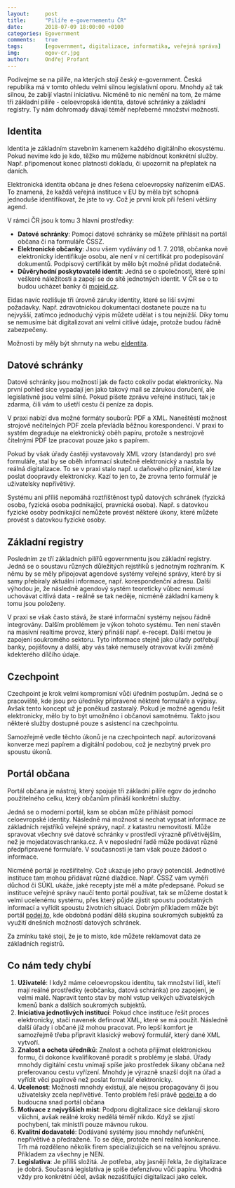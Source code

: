 ```yaml
---
layout:     post
title:      "Pilíře e-governementu ČR"
date:       2018-07-09 18:00:00 +0100
categories: Egovernment
comments:   true
tags:       [egovernment, digitalizace, informatika, veřejná správa]
img:        egov-cr.jpg
author:     Ondřej Profant
---
```


Podívejme se na pilíře, na kterých stojí český e-government. Česká republika má v tomto ohledu velmi silnou legislativní oporu. Mnohdy až tak silnou, že zabíjí vlastní iniciativu. Nicméně to nic nemění na tom, že máme tři základní pilíře - celoevropská identita, datové schránky a základní registry. Ty nám dohromady dávají téměř nepřeberné množství možností.

<!--more-->

## Identita

Identita je základním stavebním kamenem každého digitálního ekosystému. Pokud nevíme kdo je kdo, těžko mu můžeme nabídnout konkrétní služby. Např. připomenout konec platnosti dokladu, či upozornit na přeplatek na daních.

Elektronická identita občana je dnes řešena celoevropsky nařízením eIDAS. To znamená, že každá veřejná instituce v EU by měla být schopná jednoduše identifikovat, že jste to vy. Což je první krok při řešení většiny agend.

V rámci ČR jsou k tomu 3 hlavní prostředky:
* **Datové schránky**: Pomocí datové schránky se můžete přihlásit na portál občana či na formuláře ČSSZ.
* **Elektronické občanky**: Jsou všem vydávány od 1. 7. 2018, občanka nově elektronicky identifikuje osobu, ale není v ní certifikát pro podepisování dokumentů. Podpisový certifikát by mělo být možné přidat dodatečně.
* **Důvěryhodní poskytovatelé identit**: Jedná se o společnosti, které splní veškeré náležitosti a zapojí se do sítě jednotných identit. V ČR se o to budou ucházet banky či [mojeid.cz](https://www.mojeid.cz/).

Eidas navíc rozlišuje tři úrovně záruky identity, které se liší svými požadavky. Např. zdravotnickou dokumentaci dostanete pouze na tu nejvyšší, zatímco jednoduchý výpis můžete udělat i s tou nejnižší. Díky tomu se nemusíme bát digitalizovat ani velmi citlivé údaje, protože budou řádně zabezpečeny.

Možnosti by měly být shrnuty na webu [eIdentita](https://www.eidentita.cz).

## Datové schránky

Datové schránky jsou možností jak de facto cokoliv podat elektronicky. Na první pohled sice vypadají jen jako takový mail se zárukou doručení, ale legislativně jsou velmi silné. Pokud píšete zprávu veřejné instituci, tak je zdarma, čili vám to ušetří cestu či peníze za dopis.

V praxi nabízí dva možné formáty souborů: PDF a XML. Naneštěstí možnost strojově nečitelných PDF zcela převládla běžnou korespondenci. V praxi to systém degraduje na elektronický oběh papíru, protože s nestrojově čitelnými PDF lze pracovat pouze jako s papírem.

Pokud by však úřady častěji vystavovaly XML vzory (standardy) pro své formuláře, stal by se oběh informací skutečně elektronický a nastala by reálná digitalizace. To se v praxi stalo např. u daňového přiznání, které lze poslat doopravdy elektronicky. Kazí to jen to, že zrovna tento formulář je uživatelsky nepřívětivý.

Systému ani příliš nepomáhá roztříštěnost typů datových schránek (fyzická osoba, fyzická osoba podnikající, pravnická osoba). Např. s datovkou fyzické osoby podnikající nemůžete provést některé úkony, které můžete provést s datovkou fyzické osoby.

## Základní registry

Posledním ze tří základních pilířů egovernmentu jsou základní registry. Jedná se o soustavu různých důležitých rejstříků s jednotným rozhraním. K němu by se měly připojovat agendové systémy veřejné správy, které by si samy přebíraly aktuální informace, např. korespondenční adresu. Další výhodou je, že následně agendový systém teoreticky vůbec nemusí uchovávat citlivá data - reálně se tak neděje, nicméně základní kameny k tomu jsou položeny.

V praxi se však často stává, že staré informační systémy nejsou řádně integrovány. Dalším problémem je výkon tohoto systému. Ten není stavěn na masivní realtime provoz, který přináší např. e-recept.
Další metou je zapojení soukromého sektoru. Tyto informace stejně jako úřady potřebují banky, pojišťovny a další, aby vás také nemusely otravovat kvůli změně kdekterého dílčího údaje.

## Czechpoint

Czechpoint je krok velmi kompromisní vůči úředním postupům. Jedná se o pracoviště, kde jsou pro úředníky připravené některé formuláře a výpisy. Avšak tento koncept už je poněkud zastaralý. Pokud je možné agendu řešit elektronicky, mělo by to být umožněno i občanovi samotnému. Takto jsou některé služby dostupné pouze s asistencí na czechpointu.

Samozřejmě vedle těchto úkonů je na czechpointech např. autorizovaná konverze mezi papírem a digitální podobou, což je nezbytný prvek pro spoustu úkonů.

## Portál občana

Portál občana je nástroj, který spojuje tři základní pilíře egov do jednoho použitelného celku, který občanům přináší konkrétní služby.

Jedná se o moderní portál, kam se občan může přihlásit pomocí celoevropské identity. Následně má možnost si nechat vypsat informace ze základních rejstříků veřejné správy, např. z katastru nemovitostí. Může spravovat všechny své datové schránky v prostředí výrazně přívětivějším, než je mojedatovaschranka.cz. A v neposlední řadě může podávat různé předpřipravené formuláře. V současnosti je tam však pouze žádost o informace.

Nicméně portál je rozšiřitelný. Což ukazuje jeho pravý potenciál. Jednotlivé instituce tam mohou přidávat různé dlaždice. Např. ČSSZ vám vyměří důchod či SÚKL ukáže, jaké recepty jste měl a máte předepsané.
Pokud se instituce veřejné správy naučí tento portál používat, tak se můžeme dostat k velmi ucelenému systému, přes který půjde zjistit spoustu podstatných informací a vyřídit spoustu životních situací. Dobrým příkladem může být portál [podej.to](https://podejto.cz/), kde obdobná podání dělá skupina soukromých subjektů za využití dnešních možností datových schránek.

Za zmínku také stojí, že je to místo, kde můžete reklamovat data ze základních registrů.

## Co nám tedy chybí

1. **Uživatelé**: I když máme celoevropskou identitu, tak množství lidí, kteří mají reálné prostředky (eobčanka, datová schránka) pro zapojení, je velmi malé. Napravit tento stav by mohl vstup velkých uživatelských kmenů bank a dalších soukromých subjektů.
2. **Iniciativa jednotlivých institucí**: Pokud chce instituce řešit proces elektronicky, stačí navenek definovat XML, které se má použít. Následně další úřady i občané již mohou pracovat. Pro lepší komfort je samozřejmě třeba připravit klasický webový formulář, který dané XML vytvoří.
3. **Znalost a ochota úředníků**: Znalost a ochota přijímat elektronickou formu, či dokonce kvalifikovaně poradit s problémy je slabá. Úřady mnohdy digitální cestu vnímají spíše jako prostředek šikany občana než preferovanou cestu vyřízení. Mnohdy je výrazně snazší dojít na úřad a vyřídit věci papírově než poslat formulář elektronicky.
4. **Ucelenost**: Možnosti mnohdy existují, ale nejsou propagovány či jsou uživatelsky zcela nepřívětivé. Tento problém řeší právě [podej.to](https://podejto.cz/) a do budoucna snad portál občana
5. **Motivace z nejvyšších míst**: Podporu digitalizace sice deklarují skoro všichni, avšak reálné kroky nedělá téměř nikdo. Když se zjistí pochybení, tak ministři pouze mávnou rukou.
6. **Kvalitní dodavatelé**: Dodávané systémy jsou mnohdy nefunkční, nepřívětivé a předražené. To se děje, protože není reálná konkurence. Trh má rozděleno několik firem specializujících se na veřejnou správu. Příkladem za všechny je NEN.
7. **Legislativa**: Je příliš složitá. Je potřeba, aby jasněji řekla, že digitalizace je dobrá. Současná legislativa je spíše defenzívou vůči papíru. Vhodná vždy pro konkrétní účel, avšak nezaštiťující digitalizaci jako celek.
